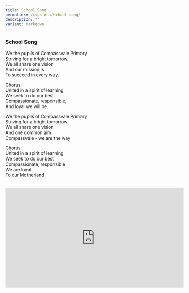 ```yaml
---
title: School Song
permalink: /cvps-dna/school-song/
description: ""
variant: markdown
---
```

### **School Song**
We the pupils of Compassvale Primary<br>
Striving for a bright tomorrow.<br>
We all share one vision<br>
And our mission is<br>
To succeed in every way.
  

Chorus:<br>
United in a spirit of learning<br>
We seek to do our best.<br>
Compassionate, responsible,<br>
And loyal we will be.
  
We the pupils of Compassvale Primary<br>
Striving for a bright tomorrow.<br>
We all share one vision<br>
And one common aim<br>
Compassvale - we are the way
  
Chorus:<br>
United in a spirit of learning<br>
We seek to do our best<br>
Compassionate, responsible<br>
We are loyal<br>
To our Motherland

<br>

<iframe width="560" height="315" src="https://www.youtube.com/embed/RY6ktnZlV6c" title="YouTube video player" frameborder="0" allow="accelerometer; autoplay; clipboard-write; encrypted-media; gyroscope; picture-in-picture; web-share" allowfullscreen=""></iframe>